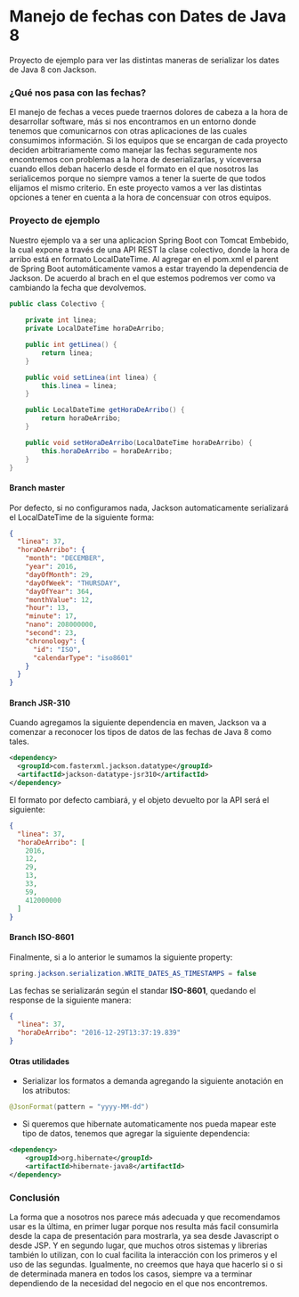 # Manejo de fechas con Dates de Java 8

Proyecto de ejemplo para ver las distintas maneras de serializar los dates de Java 8 con Jackson.

### ¿Qué nos pasa con las fechas? ###

El manejo de fechas a veces puede traernos dolores de cabeza a la hora de desarrollar software, más si nos encontramos
en un entorno donde tenemos que comunicarnos con otras aplicaciones de las cuales consumimos información.
Si los equipos que se encargan de cada proyecto deciden arbitrariamente como manejar las fechas seguramente nos encontremos con problemas
a la hora de deserializarlas, y viceversa cuando ellos deban hacerlo desde el formato en el que nosotros las serialicemos porque no 
siempre vamos a tener la suerte de que todos elijamos el mismo criterio.
En este proyecto vamos a ver las distintas opciones a tener en cuenta a la hora de concensuar con
otros equipos.

### Proyecto de ejemplo ###

Nuestro ejemplo va a ser una aplicacion Spring Boot con Tomcat Embebido, la cual expone a través de una API REST la clase colectivo, donde la hora de arribo está en formato LocalDateTime. Al agregar en el pom.xml el parent de Spring Boot automáticamente vamos a estar trayendo la dependencia de Jackson.
De acuerdo al brach en el que estemos podremos ver como va cambiando la fecha que devolvemos.

```java
public class Colectivo {
    
    private int linea;
    private LocalDateTime horaDeArribo;

    public int getLinea() {
        return linea;
    }

    public void setLinea(int linea) {
        this.linea = linea;
    }

    public LocalDateTime getHoraDeArribo() {
        return horaDeArribo;
    }

    public void setHoraDeArribo(LocalDateTime horaDeArribo) {
        this.horaDeArribo = horaDeArribo;
    }
}
```

#### Branch master ####

Por defecto, si no configuramos nada, Jackson automaticamente serializará el LocalDateTime de la siguiente forma:
```json
{
  "linea": 37,
  "horaDeArribo": {
    "month": "DECEMBER",
    "year": 2016,
    "dayOfMonth": 29,
    "dayOfWeek": "THURSDAY",
    "dayOfYear": 364,
    "monthValue": 12,
    "hour": 13,
    "minute": 17,
    "nano": 208000000,
    "second": 23,
    "chronology": {
      "id": "ISO",
      "calendarType": "iso8601"
    }
  }
}
```

#### Branch JSR-310 ####

Cuando agregamos la siguiente dependencia en maven, Jackson va a comenzar a reconocer los tipos de datos de las fechas de Java 8 como tales.

```xml
<dependency>
  <groupId>com.fasterxml.jackson.datatype</groupId>
  <artifactId>jackson-datatype-jsr310</artifactId>
</dependency>
```
El formato por defecto cambiará, y el objeto devuelto por la API será el siguiente:

```json
{
  "linea": 37,
  "horaDeArribo": [
    2016,
    12,
    29,
    13,
    33,
    59,
    412000000
  ]
}
```

#### Branch ISO-8601 ####

Finalmente, si a lo anterior le sumamos la siguiente property:

```java
spring.jackson.serialization.WRITE_DATES_AS_TIMESTAMPS = false
```
Las fechas se serializarán según el standar **ISO-8601**, quedando el response de la siguiente manera:

```json
{
  "linea": 37,
  "horaDeArribo": "2016-12-29T13:37:19.839"
}
```

#### Otras utilidades ####

* Serializar los formatos a demanda agregando la siguiente anotación en los atributos:
```java
@JsonFormat(pattern = "yyyy-MM-dd")
```
* Si queremos que hibernate automaticamente nos pueda mapear este tipo de datos, tenemos que agregar la siguiente dependencia:
```xml
<dependency>
	<groupId>org.hibernate</groupId>
	<artifactId>hibernate-java8</artifactId>
</dependency>
```

### Conclusión ###
La forma que a nosotros nos parece más adecuada y que recomendamos usar es la última, en primer lugar porque nos resulta más facil consumirla desde la capa de presentación para mostrarla, ya sea desde Javascript o desde JSP.
Y en segundo lugar, que muchos otros sistemas y librerias también lo utilizan, con lo cual facilita la interacción con los primeros y el uso de las segundas.
Igualmente, no creemos que haya que hacerlo si o si de determinada manera en todos los casos, siempre va a terminar dependiendo de la necesidad del negocio en el que nos encontremos.
